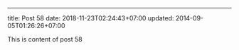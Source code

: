---
title: Post 58
date: 2018-11-23T02:24:43+07:00
updated: 2014-09-05T01:26:26+07:00

This is content of post 58